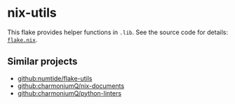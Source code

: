# nix-utils

This flake provides helper functions in `.lib`. See the source code
for details: [`flake.nix`](flake.nix).

## Similar projects

- [github:numtide/flake-utils](https://github.com/numtide/flake-utils)
- [github:charmoniumQ/nix-documents](https://github.com/charmoniumQ/nix-documents)
- [github:charmoniumQ/python-linters](https://github.com/charmoniumQ/python-linters)
